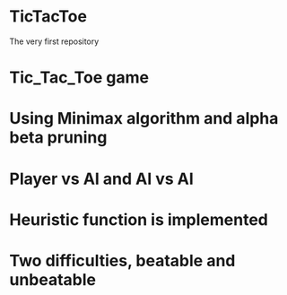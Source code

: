 # TicTacToe
The very first repository

# Tic_Tac_Toe game
# Using Minimax algorithm and alpha beta pruning
# Player vs AI and AI vs AI
# Heuristic function is implemented
# Two difficulties, beatable and unbeatable
